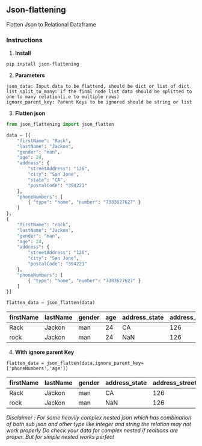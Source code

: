 ## Json-flattening

Flatten Json to Relational Dataframe

### Instructions

1. **Install**

```
pip install json-flattening
```

2. **Parameters**
```
json_data: Input data to be flattend, should be dict or list of dict
list_split_to_many: If the final node list data should be splitted to one to many relation(i.e to multiple rows)
ignore_parent_key: Parent Keys to be ignored should be string or list
```


3. **Flatten json**

``` Python
from json_flattening import json_flatten

data = [{
    "firstName": "Rack",
    "lastName": "Jackon",
    "gender": "man",
    "age": 24,
    "address": {
        "streetAddress": "126",
        "city": "San Jone",
        "state": "CA",
        "postalCode": "394221"
    },
    "phoneNumbers": [
        { "type": "home", "number": "7383627627" }
    ]
},
{
    "firstName": "rock",
    "lastName": "Jackon",
    "gender": "man",
    "age": 24,
    "address": {
        "streetAddress": "126",
        "city": "San Jone",
        "postalCode": "394221"
    },
    "phoneNumbers": [
        { "type": "home", "number": "7383627627" }
    ]
}]

flatten_data = json_flatten(data)

```

| firstName | lastName | gender | age | address_state | address_streetAddress | address_postalCode | address_city | phoneNumbers_type | phoneNumbers_number |
| ---- | ---- | ---- | ---- | ---- | ---- | ---- | ---- | ---- | ---- |  
|Rack|Jackon|man|24|CA|126|394221|San Jone|home|7383627627|
|rock|Jackon|man|24|NaN|126|394221|San Jone|home|7383627627|


4. **With ignore parent Key**
```
flatten_data = json_flatten(data,ignore_parent_key=['phoneNumbers','age'])
```
| firstName | lastName | gender | address_state | address_streetAddress | address_postalCode | address_city |
| ---- | ---- | ---- | ---- | ---- | ---- | ---- |
|Rack|Jackon|man|CA|126|394221|San Jone|
|rock|Jackon|man|NaN|126|394221|San Jone|


*Disclaimer : For some heavily complex nested json which has combination of both sub json and other type like integer and string the relation may not work properly Do check your data for complex nested if realtions are proper. But for simple nested works perfect*
